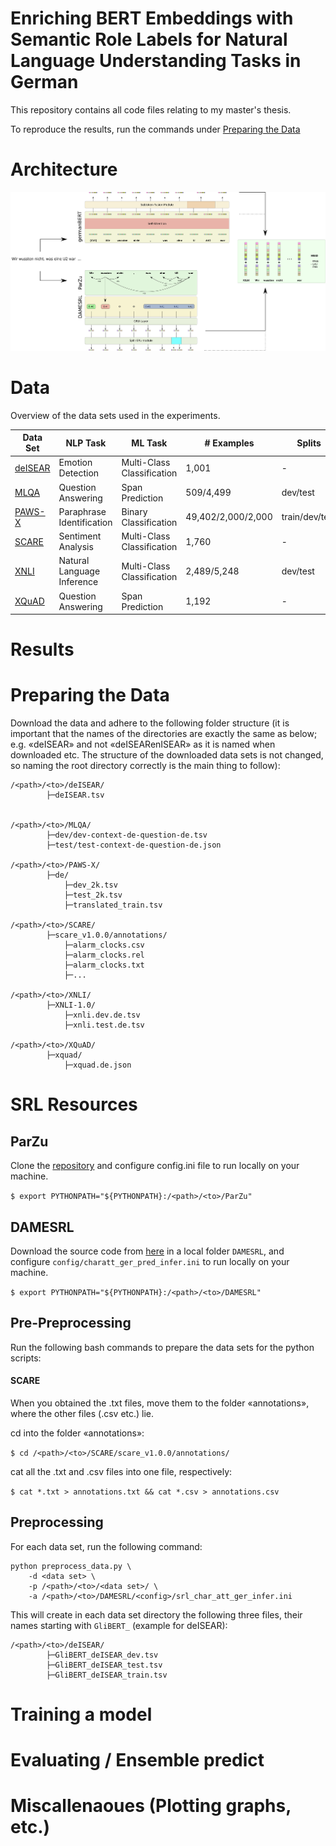 # Enriching BERT Embeddings with Semantic Role Labels for Natural Language Understanding Tasks in German

This repository contains all code files relating to my master's thesis.

To reproduce the results, run the commands under [Preparing the Data](#preparing-the-data)

# Architecture

![GliBERT Architecture](architecture.png)

# Data

Overview of the data sets used in the experiments.

| Data Set | NLP Task | ML Task | \# Examples | Splits |
| -------- | -------- | ------- | ----------- | ------ |
| [deISEAR](https://www.ims.uni-stuttgart.de/forschung/ressourcen/korpora/deisear/) |  Emotion Detection | Multi-Class Classification  | 1,001 | - |
| [MLQA](https://github.com/facebookresearch/MLQA) | Question Answering | Span Prediction | 509/4,499 | dev/test |
| [PAWS-X](https://github.com/google-research-datasets/paws/tree/master/pawsx) | Paraphrase Identification | Binary Classification | 49,402/2,000/2,000 | train/dev/test |
| [SCARE](http://romanklinger.de/scare/) | Sentiment Analysis | Multi-Class Classification | 1,760 | - |
| [XNLI](https://cims.nyu.edu/~sbowman/xnli/) | Natural Language Inference | Multi-Class Classification |  2,489/5,248 | dev/test |
| [XQuAD](https://github.com/deepmind/xquad) | Question Answering | Span Prediction |  1,192 | - |

<!-- | [SCARE Reviews](http://romanklinger.de/scare/) |  Sentiment Analysis | Multi-Class Classification | 802,860 | - | -->

# Results

# Preparing the Data

Download the data and adhere to the following folder structure (it is important that the names of the directories are exactly the same as below; e.g. «deISEAR» and not «deISEARenISEAR» as it is named when downloaded etc. The structure of the downloaded data sets is not changed, so naming the root directory correctly is the main thing to follow):

	/<path>/<to>/deISEAR/
			├─deISEAR.tsv


	/<path>/<to>/MLQA/
			├─dev/dev-context-de-question-de.tsv
			├─test/test-context-de-question-de.json

	/<path>/<to>/PAWS-X/
			├─de/
				├─dev_2k.tsv
				├─test_2k.tsv
				├─translated_train.tsv

	/<path>/<to>/SCARE/
			├─scare_v1.0.0/annotations/
				├─alarm_clocks.csv
				├─alarm_clocks.rel
				├─alarm_clocks.txt
				├─...

	/<path>/<to>/XNLI/
			├─XNLI-1.0/
				├─xnli.dev.de.tsv
				├─xnli.test.de.tsv

	/<path>/<to>/XQuAD/
			├─xquad/
				├─xquad.de.json


# SRL Resources

## ParZu

Clone the [repository](https://github.com/rsennrich/ParZu/) and configure
config.ini file to run locally on your machine.

`$ export PYTHONPATH="${PYTHONPATH}:/<path>/<to>/ParZu"`


## DAMESRL

Download the source code from [here](https://liir.cs.kuleuven.be/software_pages/damesrl.php)
in a local folder `DAMESRL`, and configure `config/charatt_ger_pred_infer.ini` to run
locally on your machine.

`$ export PYTHONPATH="${PYTHONPATH}:/<path>/<to>/DAMESRL"`


## Pre-Preprocessing

Run the following bash commands to prepare the data sets for the python scripts:

#### SCARE

When you obtained the .txt files, move them to the folder «annotations», where the other files (.csv etc.) lie.

cd into the folder «annotations»:

`$ cd /<path>/<to>/SCARE/scare_v1.0.0/annotations/`

cat all the .txt and .csv files into one file, respectively:

`$ cat *.txt > annotations.txt && cat *.csv > annotations.csv`

<!-- #### SCARE Reviews

cd into the folder «reviews»:

`$ cd /<path>/<to>/SCARE/scare_v1.0.0_data/reviews/`

cat all the .csv files into one .csv files:

`$ cat *.csv > reviews.csv` -->

## Preprocessing

For each data set, run the following command:

	python preprocess_data.py \
		-d <data set> \
		-p /<path>/<to>/<data set>/ \
		-a /<path>/<to>/DAMESRL/<config>/srl_char_att_ger_infer.ini


This will create in each data set directory the following three files, their names starting with `GliBERT_` (example for deISEAR):

    /<path>/<to>/deISEAR/
            ├─GliBERT_deISEAR_dev.tsv
            ├─GliBERT_deISEAR_test.tsv
            ├─GliBERT_deISEAR_train.tsv

# Training a model

# Evaluating / Ensemble predict

# Miscallenaoues (Plotting graphs, etc.)


